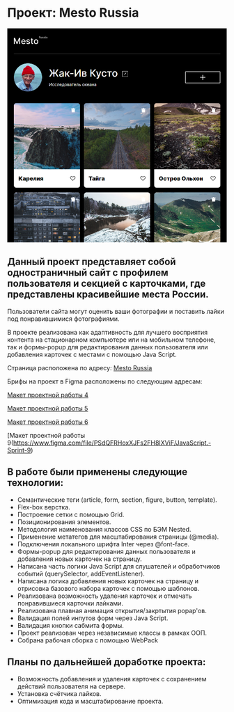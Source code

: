 # Проект: Mesto Russia

![Превью: Жак-Ив Кусто](https://github.com/Racio-begin/mesto/blob/main/src/images/mesto_preview.png)


## Данный проект представляет собой одностраничный сайт с профилем пользователя и секцией с карточками, где представлены красивейшие места России.

Пользователи сайта могут оценить ваши фотографии и поставить лайки под понравившимися фотографиями.

В проекте реализована как адаптивность для лучшего восприятия контента на стационарном компьютере или на мобильном телефоне, так и формы-popup для редактирования данных пользователя или добавления карточек с местами с помощью Java Script.

Страница расположена по адресу: [Mesto Russia](https://racio-begin.github.io/mesto/)

Брифы на проект в Figma расположены по следующим адресам:

[Макет проектной работы 4](https://www.figma.com/file/2cn9N9jSkmxD84oJik7xL7/JavaScript.-Sprint-4)

[Макет проектной работы 5](https://www.figma.com/file/bjyvbKKJN2naO0ucURl2Z0/JavaScript.-Sprint-5)

[Макет проектной работы 6](https://www.figma.com/file/kRVLKwYG3d1HGLvh7JFWRT/JavaScript.-Sprint-6)

[Макет проектной работы 9(https://www.figma.com/file/PSdQFRHoxXJFs2FH8IXViF/JavaScript.-Sprint-9)


## В работе были применены следующие технологии:

* Семантические теги (article, form, section, figure, button, template).
* Flex-box верстка.
* Построение сетки с помощью Grid.
* Позиционирования элементов.
* Методология наименования классов CSS по БЭМ Nested.
* Применение метатегов для масштабирования страницы (@media).
* Подключения локального шрифта Inter через @font-face.
* Формы-popup для редактирования данных пользователя и добавления новых карточек на страницу.
* Написана часть логики Java Script для слушателей и обработчиков событий (querySelector, addEventListener).
* Написана логика добавления новых карточек на страницу и отрисовка базового набора карточек с помощью шаблонов.
* Реализована возможность удаления карточек и отмечать понравившиеся карточки лайками.
* Реализована плавная анимация открытия/закртытия popap'ов.
* Валидация полей инпутов форм через Java Script.
* Валидация кнопки сабмита формы.
* Проект реализован через независимые классы в рамках ООП.
* Собрана рабочая сборка с помощью WebPack


## Планы по дальнейшей доработке проекта:

* Возможность добавления и удаления карточек с сохранением действий пользователя на сервере.
* Установка счётчика лайков.
* Оптимизация кода и масштабирование проекта.

